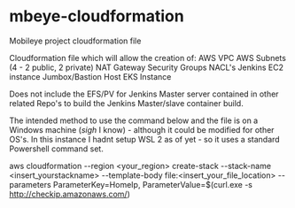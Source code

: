 # mbeye-cloudformation
Mobileye project cloudformation file

Cloudformation file which will allow the creation of:
AWS VPC
AWS Subnets (4 - 2 public, 2 private)
NAT Gateway
Security Groups
NACL's
Jenkins EC2 instance
Jumbox/Bastion Host
EKS Instance

Does not include the EFS/PV for Jenkins Master server contained in other related Repo's to build the Jenkins Master/slave container build.

The intended method to use the command below and the file is on a Windows machine (*sigh* I know) - although it could be modified for other OS's.
In this instance I hadnt setup WSL 2 as of yet - so it uses a standard Powershell command set.

aws cloudformation --region \<your_region\> create-stack --stack-name \<insert_yourstackname\> --template-body file:\<insert_your_file_location\> --parameters ParameterKey=HomeIp, ParameterValue=$(curl.exe -s http://checkip.amazonaws.com/)

